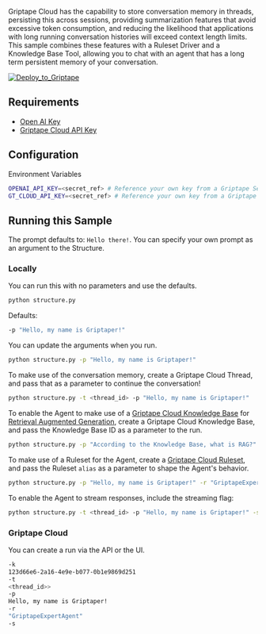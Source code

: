 Griptape Cloud has the capability to store conversation memory in threads, persisting this across sessions, providing summarization features that avoid excessive token consumption, and reducing the likelihood that applications with long running conversation histories will exceed context length limits.
This sample combines these features with a Ruleset Driver and a Knowledge Base Tool, allowing you to chat with an agent that has a long term persistent memory of your conversation. 

[![Deploy_to_Griptape](https://github.com/griptape-ai/griptape-cloud/assets/2302515/4fd57873-5c93-44a8-8fa3-ac1bf7d73bcc)](https://cloud.griptape.ai/structures/create/griptape-chat-memory-agent)

## Requirements

- [Open AI Key](https://platform.openai.com/api-keys)
- [Griptape Cloud API Key](https://cloud.griptape.ai/configuration/api-keys)

## Configuration

Environment Variables

```bash
OPENAI_API_KEY=<secret_ref> # Reference your own key from a Griptape Secret
GT_CLOUD_API_KEY=<secret_ref> # Reference your own key from a Griptape Secret
```

## Running this Sample

The prompt defaults to: `Hello there!`. You can specify your own prompt as an argument to the Structure.

### Locally

You can run this with no parameters and use the defaults.

```bash
python structure.py
```

Defaults:

```bash
-p "Hello, my name is Griptaper!"
```

You can update the arguments when you run.

```bash
python structure.py -p "Hello, my name is Griptaper!"
```

To make use of the conversation memory, create a Griptape Cloud Thread, and pass that as a parameter to continue the conversation!

```bash
python structure.py -t <thread_id> -p "Hello, my name is Griptaper!"
```

To enable the Agent to make use of a [Griptape Cloud Knowledge Base](https://docs.griptape.ai/latest/griptape-cloud/knowledge-bases/create-knowledge-base/) for [Retrieval Augmented Generation](https://docs.griptape.ai/latest/griptape-framework/engines/rag-engines/), create a Griptape Cloud Knowledge Base, and pass the Knowledge Base ID as a parameter to the run.

```bash
python structure.py -p "According to the Knowledge Base, what is RAG?" -k "123d66e6-2a16-4e9e-b077-0b1e9869d251"
```

To make use of a Ruleset for the Agent, create a [Griptape Cloud Ruleset](https://docs.griptape.ai/latest/griptape-cloud/rules/rulesets/), and pass the Ruleset `alias` as a parameter to shape the Agent's behavior.

```bash
python structure.py -p "Hello, my name is Griptaper!" -r "GriptapeExpertAgent"
```

To enable the Agent to stream responses, include the streaming flag:

```bash
python structure.py -t <thread_id> -p "Hello, my name is Griptaper!" -s
```

### Griptape Cloud

You can create a run via the API or the UI.

```bash
-k
123d66e6-2a16-4e9e-b077-0b1e9869d251
-t
<thread_id>>
-p
Hello, my name is Griptaper!
-r 
"GriptapeExpertAgent"
-s
```
